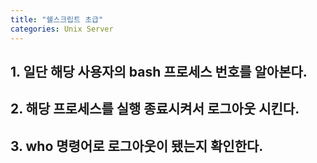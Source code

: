 ```yaml
---
title: "쉘스크립트 초급"
categories: Unix Server
---
```

## **1. 일단 해당 사용자의 bash 프로세스 번호를 알아본다.**
  
  

## **2. 해당 프로세스를 실행 종료시켜서 로그아웃 시킨다.**

  

## **3. who 명령어로 로그아웃이 됐는지 확인한다.**
  
